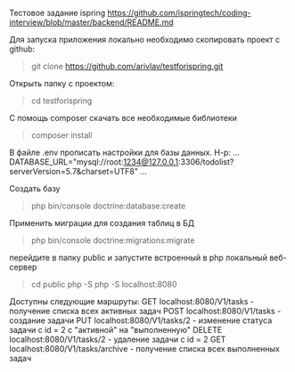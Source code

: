 Тестовое задание ispring https://github.com/ispringtech/coding-interview/blob/master/backend/README.md

Для запуска приложения локально необходимо скопировать проект с github:

>git clone https://github.com/arivlav/testforispring.git

Открыть папку с проектом:

>cd testforispring

С помощь composer скачать все необходимые библиотеки
>composer install

В файле .env прописать настройки для базы данных. Н-р:
...
DATABASE_URL="mysql://root:1234@127.0.0.1:3306/todolist?serverVersion=5.7&charset=UTF8"
...

Создать базу 
>php bin/console doctrine:database:create

Применить миграции для создания таблиц в БД
>php bin/console doctrine:migrations:migrate

перейдите в папку public и запустите встроенный в php локальный веб-сервер
>cd public
>php -S php -S localhost:8080

Доступны следующие маршруты:
GET     localhost:8080/V1/tasks   - получение списка всех активных задач
POST    localhost:8080/V1/tasks   - создание задачи
PUT     localhost:8080/V1/tasks/2 - изменение статуса задачи с id = 2 c "активной" на "выполненную"
DELETE  localhost:8080/V1/tasks/2 - удаление задачи с id = 2
GET     localhost:8080/V1/tasks/archive - получение списка всех выполненных задач